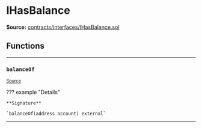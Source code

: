 # IHasBalance

**Source:** [contracts/interfaces/IHasBalance.sol](https://github.com/Synthetixio/synthetix/tree/develop/contracts/interfaces/IHasBalance.sol)

## Functions

---

### `balanceOf`
<sub>[Source](https://github.com/Synthetixio/synthetix/tree/develop/contracts/interfaces/IHasBalance.sol#L6)</sub>

??? example "Details"

    **Signature**

    `balanceOf(address account) external`

---

